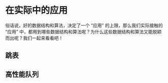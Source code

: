 # 在实际中的应用

俗话说，好的数据结构和算法，决定了一个 “应用” 的上限，那么我们实际接触的 “应用” 中，都用到哪些数据结构和算法呢？为什么这些数据结构和算法又能脱颖而出呢？我们一起来看看吧！

## 跳表



## 高性能队列







